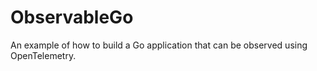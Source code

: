# ObservableGo
An example of how to build a Go application that can be observed using OpenTelemetry.
